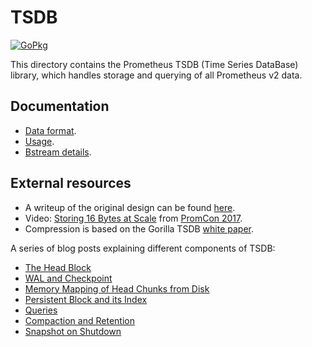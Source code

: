 # TSDB 

[![GoPkg](https://pkg.go.dev/badge/github.com/prometheus/prometheus/tsdb.svg)](https://pkg.go.dev/github.com/prometheus/prometheus/tsdb)

This directory contains the Prometheus TSDB (Time Series DataBase) library,
which handles storage and querying of all Prometheus v2 data.

## Documentation

* [Data format](docs/format/README.md).
* [Usage](docs/usage.md).
* [Bstream details](docs/bstream.md).

## External resources

* A writeup of the original design can be found [here](https://web.archive.org/web/20210803115658/https://fabxc.org/tsdb/).
* Video: [Storing 16 Bytes at Scale](https://youtu.be/b_pEevMAC3I) from [PromCon 2017](https://promcon.io/2017-munich/).
* Compression is based on the Gorilla TSDB [white paper](http://www.vldb.org/pvldb/vol8/p1816-teller.pdf).


A series of blog posts explaining different components of TSDB:
* [The Head Block](https://ganeshvernekar.com/blog/prometheus-tsdb-the-head-block/)
* [WAL and Checkpoint](https://ganeshvernekar.com/blog/prometheus-tsdb-wal-and-checkpoint/)
* [Memory Mapping of Head Chunks from Disk](https://ganeshvernekar.com/blog/prometheus-tsdb-mmapping-head-chunks-from-disk/)
* [Persistent Block and its Index](https://ganeshvernekar.com/blog/prometheus-tsdb-persistent-block-and-its-index/)
* [Queries](https://ganeshvernekar.com/blog/prometheus-tsdb-queries/)
* [Compaction and Retention](https://ganeshvernekar.com/blog/prometheus-tsdb-compaction-and-retention/)
* [Snapshot on Shutdown](https://ganeshvernekar.com/blog/prometheus-tsdb-snapshot-on-shutdown/)

